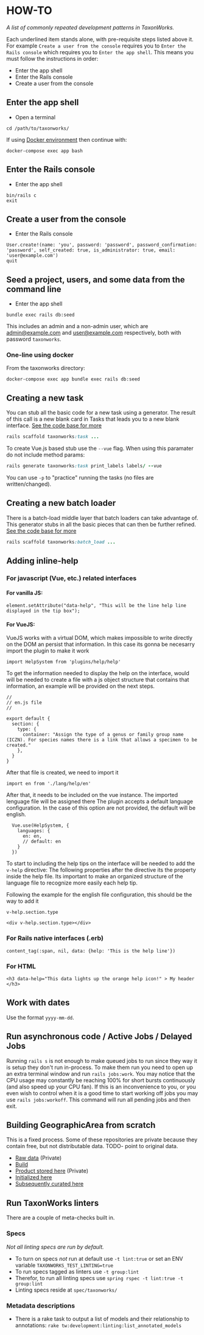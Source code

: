 # HOW-TO

_A list of commonly repeated development patterns in TaxonWorks._

Each underlined item stands alone, with pre-requisite steps listed above it. For example `Create a user from the console` requires you to `Enter the Rails console` which requires you to `Enter the app shell`.  This means you must follow the instructions in order:
* Enter the app shell
* Enter the Rails console
* Create a user from the console


## Enter the app shell

* Open a terminal
```
cd /path/to/taxonworks/
```
If using [Docker environment](https://github.com/SpeciesFileGroup/install_taxonworks/blob/master/development/docker/README.md) then continue with: 
```
docker-compose exec app bash
```

## Enter the Rails console
* Enter the app shell
```
bin/rails c
exit
```

## Create a user from the console
* Enter the Rails console
```
User.create!(name: 'you', password: 'password', password_confirmation: 'password', self_created: true, is_administrator: true, email: 'user@example.com')
quit
```

## Seed a project, users, and some data from the command line
* Enter the app shell
```
bundle exec rails db:seed
```
This includes an admin and a non-admin user, which are admin@example.com and user@example.com respectively, both with password `taxonworks`.

### One-line using docker
From the taxonworks directory:
```
docker-compose exec app bundle exec rails db:seed
```

## Creating a new task

You can stub all the basic code for a new task using a generator.  The result of this call is a new blank card in Tasks that leads you to a new blank interface. [See the code base for more](https://github.com/SpeciesFileGroup/taxonworks/blob/development/lib/generators/taxonworks/task/USAGE.md)

```ruby
rails scaffold taxonworks:task ...
```

To create Vue.js based stub use the `--vue` flag.  When using this paramater do not include method params:

```ruby
rails generate taxonworks:task print_labels labels/ --vue
```

You can use `-p` to "practice" running the tasks (no files are written/changed).

## Creating a new batch loader

There is a batch-load middle layer that batch loaders can take advantage of.  This generator stubs in all the basic pieces that can then be further refined.  [See the code base for more](https://github.com/SpeciesFileGroup/taxonworks/blob/development/lib/generators/taxonworks/batch_load/USAGE.md)

```ruby
rails scaffold taxonworks:batch_load ...
```

## Adding inline-help

### For javascript (Vue, etc.) related interfaces

#### For vanilla JS:

```
element.setAttribute("data-help", "This will be the line help line displayed in the tip box");
```

#### For VueJS:
VueJS works with a virtual DOM, which makes impossible to write directly on the DOM an persist that information. In this case its gonna be necesarry import the plugin to make it work

```
import HelpSystem from 'plugins/help/help' 
```

To get the information needed to display the help on the interface, would will be needed to create a file with a js object structure that contains that information, an example will be provided on the next steps.

```
//
// en.js file
//

export default {
  section: {
    type: {
      container: "Assign the type of a genus or family group name (ICZN). For species names there is a link that allows a specimen to be created."
    },
  }
}
```

After that file is created, we need to import it

```
import en from './lang/help/en'
```

After that, it needs to be included on the vue instance. The imported lenguage file will be assigned there
The plugin accepts a default language configuration. In the case of this option are not provided, the default will be english.

```
  Vue.use(HelpSystem, { 
    languages: {
      en: en,
      // default: en
    }
  })
```

To start to including the help tips on the interface will be needed to add the `v-help` directive: 
The following properties after the directive its the property inside the help file. Its important to make an organized structure of the language file to recognize more easily each help tip.

Following the example for the english file configuration, this should be the way to add it

```
v-help.section.type
```

```
<div v-help.section.type></div>
```

### For Rails native interfaces (.erb)

```
content_tag(:span, nil, data: {help: 'This is the help line'})
```

### For HTML 

```
<h3 data-help="This data lights up the orange help icon!" > My header </h3> 
```

## Work with dates

Use the format `yyyy-mm-dd`.

## Run asynchronous code / Active Jobs / Delayed Jobs
Running `rails s` is not enough to make queued jobs to run since they way it is setup they don't run in-process.
To make them run you need to open up an extra terminal window and run `rails jobs:work`. You may notice that the CPU usage may constantly be reaching 100% for short bursts continuously (and also speed up your CPU fan). If this is an inconvenience to you, or you even wish to control when it is a good time to start working off jobs you may use `rails jobs:workoff`. This command will run all pending jobs and then exit.

## Building GeographicArea from scratch

This is a fixed process.  Some of these repositories are private because they contain free, but not distributable data.  TODO- point to original data.

* [Raw data](https://gitlab.com/SpeciesFileGroup/gaz/) (Private)
* [Build](https://github.com/SpeciesFileGroup/taxonworks/tree/development/lib/tasks/development/data/geo)
* [Product stored here](https://gitlab.com/SpeciesFileGroup/tw_initialization_data) (Private)
* [Initialized here](https://github.com/SpeciesFileGroup/taxonworks/blob/development/lib/tasks/initialize/geo.rake)
* [Subsequently curated here](https://github.com/SpeciesFileGroup/taxonworks/blob/development/lib/tasks/maintenance/geo.rake)

## Run TaxonWorks linters
There are a couple of meta-checks built in.  
### Specs
_Not all linting specs are run by default._
* To turn on specs *not* run at default use `-t lint:true` or set an ENV variable `TAXONWORKS_TEST_LINTING=true`
* To run specs tagged as linters use `-t group:lint`
* Therefor, to run all linting specs use `spring rspec -t lint:true -t group:lint`
* Linting specs reside at `spec/taxonworks/`
### Metadata descriptions
* There is a rake task to output a list of models and their relationship to annotations: `rake tw:development:linting:list_annotated_models`


